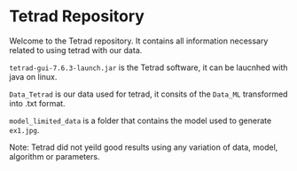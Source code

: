# Tetrad Repository

Welcome to the Tetrad repository. It contains all information necessary related to using tetrad with our data.

`tetrad-gui-7.6.3-launch.jar` is the Tetrad software, it can be laucnhed with java on linux.

`Data_Tetrad` is our data used for tetrad, it consits of the `Data_ML` transformed into .txt format.

`model_limited_data` is a folder that contains the model used to generate `ex1.jpg`.

Note: Tetrad did not yeild good results using any variation of data, model, algorithm or parameters.